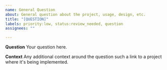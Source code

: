 ```yaml
---
name: General Question
about: General question about the project, usage, design, etc.
title: "[QUESTION]"
labels: priority:low, status:review_needed, question
assignees: ""

---
```


**Question**
Your question here.

**Context**
Any additional context around the question such a link to a project where it's being implemented.
